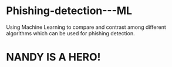# Phishing-detection---ML
Using Machine Learning to compare and contrast among different algorithms which can be used for phishing detection.

# NANDY IS A HERO!